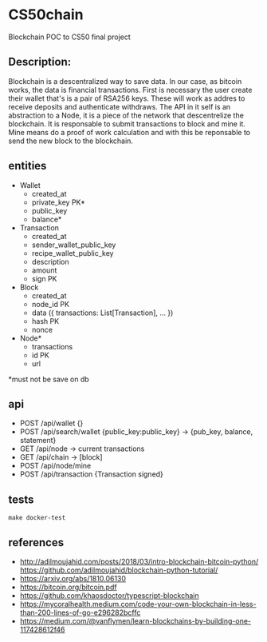 # CS50chain

Blockchain POC to CS50 final project

<!--
#### Video Demo:  <URL HERE>
<present your project to the world, as with slides, screenshots, voiceover, and/or live action. Your video should somehow include your project’s title, your name, your city and country, and any other details that you’d like to convey to viewers>

#### Description:
<several hundred words that describe things in detail>
<explain what your project is, what each of the files you wrote for the project contains and does, and if you debated certain design choices, explaining why you made them>
<If it is too short, the system will reject it>
https://github.com/ikatyang/emoji-cheat-sheet/blob/master/README.md
-->

<!--
## concepts
Blockchain > _blockchain is a distributed database that allows direct transactions between two parties without the need of a central authority_
Hash > it's one side only algo. must popular is SHA256
Public Key Cryptography > authentication, where the public key verifies a holder of the paired. must popular RSA
JWT
Consensus > ""
## host
- https://pages.github.com/
- https://www.heroku.com/

-->

## Description:

Blockchain is a descentralized way to save data. In our case, as bitcoin works, the data is financial transactions.
First is necessary the user create their wallet that's is a pair of RSA256 keys. These will work as addres to receive deposits and authenticate withdraws.
The API in it self is an abstraction to a Node, it is a piece of the network that descentrelize the blockchain. It is responsable to submit transactions to block and mine it.
Mine means do a proof of work calculation and with this be reponsable to send the new block to the blockchain.

## entities

- Wallet
  - created_at
  - private_key PK*
  - public_key
  - balance*
- Transaction
  - created_at
  - sender_wallet_public_key
  - recipe_wallet_public_key
  - description
  - amount
  - sign PK
- Block
  - created_at
  - node_id PK
  - data ({ transactions: List[Transaction], ... })
  - hash PK
  - nonce
- Node*
  - transactions
  - id PK
  - url

*must not be save on db

## api

- POST /api/wallet {}
- POST /api/search/wallet {public_key:public_key} -> {pub_key, balance, statement}
- GET  /api/node -> current transactions
- GET  /api/chain -> [block]
- POST /api/node/mine
- POST /api/transaction {Transaction signed}

<!--
## todo

- frontend
  - add copy to clipboard button on table lines and copy object
  - clicable line to expand with complete object
- DB - try serveless sqlite3 (try s3)
- sync transactions and chain with other nodes
- deploy on heroku or other serveless

```sql
CREATE TABLE blockchain (
    id INTEGER NOT NULL,
    hash TEXT NOT NULL,
    nonce INTEGER NOT NULL,
    data TEXT NOT NULL,
    created_at TIMESTAMP NOT NULL DEFAULT CURRENT_TIMESTAMP
);
```

## improvements

- swagger
-->

## tests

`make docker-test`

## references

- http://adilmoujahid.com/posts/2018/03/intro-blockchain-bitcoin-python/ https://github.com/adilmoujahid/blockchain-python-tutorial/
- https://arxiv.org/abs/1810.06130
- https://bitcoin.org/bitcoin.pdf
- https://github.com/khaosdoctor/typescript-blockchain
- https://mycoralhealth.medium.com/code-your-own-blockchain-in-less-than-200-lines-of-go-e296282bcffc
- https://medium.com/@vanflymen/learn-blockchains-by-building-one-117428612f46
